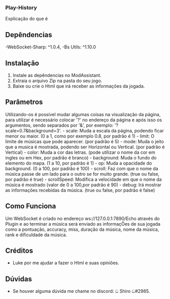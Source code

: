 ### Play-History
  Explicação do que é

## Depêndencias
  -WebSocket-Sharp: ^1.0.4,
  -Bs Utils: ^1.10.0

## Instalação
  1. Instale as depêndencias no ModAssistant.
  2. Extraia o arquivo Zip na pasta do seu jogo.
  3. Baixe ou crie o Html que irá receber as informações da jogada.

## Parâmetros
  Utilizando-os é possível mudar algumas coisas na visualização da página, para utilizar é necessário colocar '?' no endereço da página e após isso os argumentos, sendo separados   por '&', por exemplo: '?scale=0.7&background=3'.
    - scale: Muda a escala da página, podendo ficar menor ou maior. (0 a 1, como por exemplo 0.8, por padrão é 1)
    - limit: O limite de músicas que pode aparecer. (por padrão é 5)
    - mode: Muda o jeito que a musica é mostrada, podendo ser Horizontal ou Vertical. (por padrão é Vertical)
    - color: Muda a cor das letras. (pode utilizar o nome da cor em ingles ou em Hex, por padrão é branco)
    - background: Muda o fundo do elemento do mapa. (1 a 10, por padrão é 1)
    - op: Muda a opacidade do background. (0 a 100, por padrão é 100)
    - scroll: Faz com que o nome da música passe de um lado para o outro se for muito grande. (true ou false, por padrão é true)
    - scrollSpeed: Modifica a velocidade em que o nome da música é mostrado (valor de 0 a 100,por padrão é 90)
    - debug: Irá mostrar as informações recebidas da música. (true ou false, por padrão é false)

## Como Funciona
  Um WebSocket é criado no endereço ws://127.0.0.1:7890/Echo através do Plugin e ao terminar a música será enviado as informaçÕes de sua jogada como a pontuação, accuracy, miss,     duração da música, nome da música, rank e dificuldade da música.
  
## Créditos
  - Luke por me ajudar a fazer o Html e suas opiniões.

## Dúvidas
  - Se houver alguma dúvida me chame no discord: ඞ Shiro ඞ#2985.
